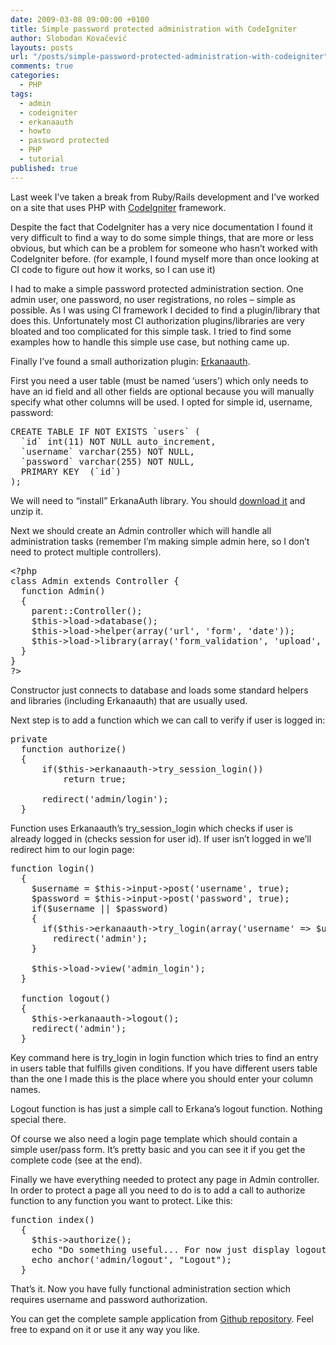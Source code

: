 ```yaml
---
date: 2009-03-08 09:00:00 +0100
title: Simple password protected administration with CodeIgniter
author: Slobodan Kovačević
layouts: posts
url: "/posts/simple-password-protected-administration-with-codeigniter"
comments: true
categories:
  - PHP
tags:
  - admin
  - codeigniter
  - erkanaauth
  - howto
  - password protected
  - PHP
  - tutorial
published: true
---
```

Last week I&#8217;ve taken a break from Ruby/Rails development and I&#8217;ve worked on a site that uses PHP with [CodeIgniter][1] framework.

Despite the fact that CodeIgniter has a very nice documentation I found it very difficult to find a way to do some simple things, that are more or less obvious, but which can be a problem for someone who hasn&#8217;t worked with CodeIgniter before. (for example, I found myself more than once looking at CI code to figure out how it works, so I can use it)

I had to make a simple password protected administration section. One admin user, one password, no user registrations, no roles &#8211; simple as possible. As I was using CI framework I decided to find a plugin/library that does this. Unfortunately most CI authorization plugins/libraries are very bloated and too complicated for this simple task. I tried to find some examples how to handle this simple use case, but nothing came up.

Finally I&#8217;ve found a small authorization plugin: [Erkanaauth][2].

First you need a user table (must be named &#8216;users&#8217;) which only needs to have an id field and all other fields are optional because you will manually specify what other columns will be used. I opted for simple id, username, password:

<pre>CREATE TABLE IF NOT EXISTS `users` (
  `id` int(11) NOT NULL auto_increment,
  `username` varchar(255) NOT NULL,
  `password` varchar(255) NOT NULL,
  PRIMARY KEY  (`id`)
);</pre>

We will need to &#8220;install&#8221; ErkanaAuth library. You should [download it][3] and unzip it.

Next we should create an Admin controller which will handle all administration tasks (remember I&#8217;m making simple admin here, so I don&#8217;t need to protect multiple controllers).

<pre>&lt;?php
class Admin extends Controller {
  function Admin()
  {
    parent::Controller();
    $this->load->database();
    $this->load->helper(array('url', 'form', 'date'));
    $this->load->library(array('form_validation', 'upload', 'Erkanaauth', 'session'));
  }
}
?&gt;</pre>

Constructor just connects to database and loads some standard helpers and libraries (including Erkanaauth) that are usually used.

Next step is to add a function which we can call to verify if user is logged in:

<pre>private
  function authorize()
  {
	  if($this->erkanaauth->try_session_login())
	      return true;

	  redirect('admin/login');
  }
</pre>

Function uses Erkanaauth&#8217;s try\_session\_login which checks if user is already logged in (checks session for user id). If user isn&#8217;t logged in we&#8217;ll redirect him to our login page:

<pre>function login()
  {
    $username = $this->input->post('username', true);
    $password = $this->input->post('password', true);
    if($username || $password)
    {
      if($this->erkanaauth->try_login(array('username' => $username, 'password' => $password)))
        redirect('admin');
    }

    $this->load->view('admin_login');
  }

  function logout()
  {
    $this->erkanaauth->logout();
    redirect('admin');
  }
</pre>

Key command here is try_login in login function which tries to find an entry in users table that fulfills given conditions. If you have different users table than the one I made this is the place where you should enter your column names.

Logout function is has just a simple call to Erkana&#8217;s logout function. Nothing special there.

Of course we also need a login page template which should contain a simple user/pass form. It&#8217;s pretty basic and you can see it if you get the complete code (see at the end).

Finally we have everything needed to protect any page in Admin controller. In order to protect a page all you need to do is to add a call to authorize function to any function you want to protect. Like this:

<pre>function index()
  {
    $this->authorize();
    echo "Do something useful... For now just display logout link: ";
    echo anchor('admin/logout', "Logout");
  }
</pre>

That&#8217;s it. Now you have fully functional administration section which requires username and password authorization.

You can get the complete sample application from [Github repository][4]. Feel free to expand on it or use it any way you like.

[1]: http://codeigniter.com/
[2]: http://codeigniter.com/wiki/Erkana/
[3]: http://codeigniter.com/wiki/File:erkanaauth.zip/
[4]: http://github.com/basti/ci-admin-section/tree/master
